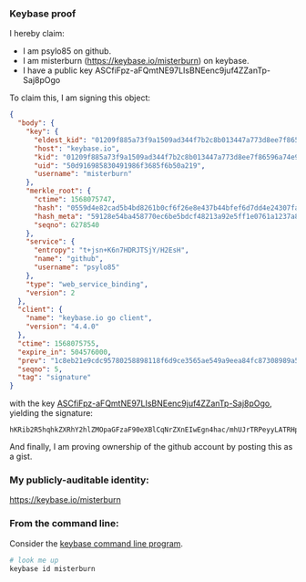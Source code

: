 ### Keybase proof

I hereby claim:

  * I am psylo85 on github.
  * I am misterburn (https://keybase.io/misterburn) on keybase.
  * I have a public key ASCfiFpz-aFQmtNE97LIsBNEenc9juf4ZZanTp-Saj8pOgo

To claim this, I am signing this object:

```json
{
  "body": {
    "key": {
      "eldest_kid": "01209f885a73f9a1509ad344f7b2c8b013447a773d8ee7f86596a74e9f926a3f293a0a",
      "host": "keybase.io",
      "kid": "01209f885a73f9a1509ad344f7b2c8b013447a773d8ee7f86596a74e9f926a3f293a0a",
      "uid": "50d916985830491986f3685f6b50a219",
      "username": "misterburn"
    },
    "merkle_root": {
      "ctime": 1568075747,
      "hash": "0559d4e82cad5b4bd8261b0cf6f26e8e437b44bfef6d7dd4e24307fa8d83e5ed5fa1de2b5db16e40882e947b313d8933d9933c3b18287f53c761ef966a572392",
      "hash_meta": "59128e54ba458770ec6be5bdcf48213a92e5ff1e0761a1237a852de024c2eea6",
      "seqno": 6278540
    },
    "service": {
      "entropy": "t+jsn+K6n7HDRJTSjY/H2EsH",
      "name": "github",
      "username": "psylo85"
    },
    "type": "web_service_binding",
    "version": 2
  },
  "client": {
    "name": "keybase.io go client",
    "version": "4.4.0"
  },
  "ctime": 1568075755,
  "expire_in": 504576000,
  "prev": "1c8eb21e9cdc95780258898118f6d9ce3565ae549a9eea84fc87308989a53622",
  "seqno": 5,
  "tag": "signature"
}
```

with the key [ASCfiFpz-aFQmtNE97LIsBNEenc9juf4ZZanTp-Saj8pOgo](https://keybase.io/misterburn), yielding the signature:

```
hKRib2R5hqhkZXRhY2hlZMOpaGFzaF90eXBlCqNrZXnEIwEgn4hac/mhUJrTRPeyyLATRHp3PY7n+GWWp06fkmo/KToKp3BheWxvYWTESpcCBcQgHI6yHpzclXgCWImBGPbZzjVlrlSanuqE/IcwiYmlNiLEILa243c7JvYsNqicUarfi1ggs95EoABD9RsZOdt4Ro1eAgHCo3NpZ8RApfAwov7zLiMFlo5ZlH0PU+ISJuzu/S0m07+GFfipNie1LXKx+a+RgmI8n4qeiw6odyVaI4TzY3oAgQrDCbbYAqhzaWdfdHlwZSCkaGFzaIKkdHlwZQildmFsdWXEIDmy9YO++RdTYtjHVwOoiA0FuoX4HQKw0vPtBja8AfJao3RhZ80CAqd2ZXJzaW9uAQ==

```

And finally, I am proving ownership of the github account by posting this as a gist.

### My publicly-auditable identity:

https://keybase.io/misterburn

### From the command line:

Consider the [keybase command line program](https://keybase.io/download).

```bash
# look me up
keybase id misterburn
```

